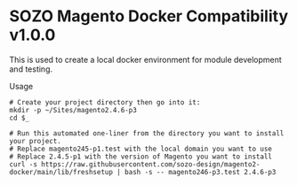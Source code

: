 # SOZO Magento Docker Compatibility v1.0.0

This is used to create a local docker environment for module development and testing.

Usage

```shell
# Create your project directory then go into it:
mkdir -p ~/Sites/magento2.4.6-p3
cd $_

# Run this automated one-liner from the directory you want to install your project.
# Replace magento245-p1.test with the local domain you want to use
# Replace 2.4.5-p1 with the version of Magento you want to install
curl -s https://raw.githubusercontent.com/sozo-design/magento2-docker/main/lib/freshsetup | bash -s -- magento246-p3.test 2.4.6-p3
```
